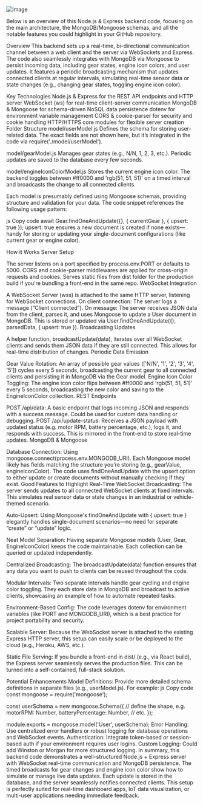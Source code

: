 ![image](https://github.com/user-attachments/assets/483ad951-32e0-4e12-a26f-3ef0ca625fc7)

Below is an overview of this Node.js & Express backend code, focusing on the main architecture, the MongoDB/Mongoose schemas, and all the notable features you could highlight in your GitHub repository.

Overview
This backend sets up a real-time, bi-directional communication channel between a web client and the server via WebSockets and Express. The code also seamlessly integrates with MongoDB via Mongoose to persist incoming data, including gear states, engine icon colors, and user updates. It features a periodic broadcasting mechanism that updates connected clients at regular intervals, simulating real-time sensor data or state changes (e.g., changing gear states, toggling engine icon color).

Key Technologies
Node.js & Express for the REST API endpoints and HTTP server
WebSocket (ws) for real-time client-server communication
MongoDB & Mongoose for schema-driven NoSQL data persistence
dotenv for environment variable management
CORS & cookie-parser for security and cookie handling
HTTP/HTTPS core modules for flexible server creation
Folder Structure
model/userModel.js
Defines the schema for storing user-related data. The exact fields are not shown here, but it’s integrated in the code via require('./model/userModel').

model/gearModel.js
Manages gear states (e.g., N/N, 1, 2, 3, etc.). Periodic updates are saved to the database every few seconds.

model/engineIconColorModel.js
Stores the current engine icon color. The backend toggles between #ff0000 and 'rgb(51, 51, 51)' on a timed interval and broadcasts the change to all connected clients.

Each model is presumably defined using Mongoose schemas, providing structure and validation for your data. The code snippet references the following usage pattern:

js
Copy code
await Gear.findOneAndUpdate({}, { currentGear }, { upsert: true });
upsert: true ensures a new document is created if none exists—handy for storing or updating your single-document configurations (like current gear or engine color).

How it Works
Server Setup

The server listens on a port specified by process.env.PORT or defaults to 5000.
CORS and cookie-parser middlewares are applied for cross-origin requests and cookies.
Serves static files from dist folder for the production build if you're bundling a front-end in the same repo.
WebSocket Integration

A WebSocket Server (wss) is attached to the same HTTP server, listening for WebSocket connections.
On client connection: The server logs a message (“Client connected”).
On message: The server receives JSON data from the client, parses it, and uses Mongoose to update a User document in MongoDB. This is stored or updated via User.findOneAndUpdate({}, parsedData, { upsert: true }).
Broadcasting Updates

A helper function, broadcastUpdate(data), iterates over all WebSocket clients and sends them JSON data if they are still connected. This allows for real-time distribution of changes.
Periodic Data Emission

Gear Value Rotation: An array of possible gear values (['N/N', '1', '2', '3', '4', '5']) cycles every 5 seconds, broadcasting the current gear to all connected clients and persisting it in MongoDB via the Gear model.
Engine Icon Color Toggling: The engine icon color flips between #ff0000 and 'rgb(51, 51, 51)' every 5 seconds, broadcasting the new color and saving to the EngineIconColor collection.
REST Endpoints

POST /api/data: A basic endpoint that logs incoming JSON and responds with a success message. Could be used for custom data handling or debugging.
POST /api/update-status: Receives a JSON payload with updated status (e.g. motor RPM, battery percentage, etc.), logs it, and responds with success. This is mirrored in the front-end to store real-time updates.
MongoDB & Mongoose

Database Connection: Using mongoose.connect(process.env.MONGODB_URI).
Each Mongoose model likely has fields matching the structure you’re storing (e.g., gearValue, engineIconColor).
The code uses findOneAndUpdate with the upsert option to either update or create documents without manually checking if they exist.
Good Features to Highlight
Real-Time WebSocket Broadcasting:
The server sends updates to all connected WebSocket clients at fixed intervals. This simulates real sensor data or state changes in an industrial or vehicle-themed scenario.

Auto-Upsert:
Using Mongoose's findOneAndUpdate with { upsert: true } elegantly handles single-document scenarios—no need for separate “create” or “update” logic.

Neat Model Separation:
Having separate Mongoose models (User, Gear, EngineIconColor) keeps the code maintainable. Each collection can be queried or updated independently.

Centralized Broadcasting:
The broadcastUpdate(data) function ensures that any data you want to push to clients can be reused throughout the code.

Modular Intervals:
Two separate intervals handle gear cycling and engine color toggling. They each store data in MongoDB and broadcast to active clients, showcasing an example of how to automate repeated tasks.

Environment-Based Config:
The code leverages dotenv for environment variables (like PORT and MONGODB_URI), which is a best practice for project portability and security.

Scalable Server:
Because the WebSocket server is attached to the existing Express HTTP server, this setup can easily scale or be deployed to the cloud (e.g., Heroku, AWS, etc.).

Static File Serving:
If you bundle a front-end in dist/ (e.g., via React build), the Express server seamlessly serves the production files. This can be turned into a self-contained, full-stack solution.

Potential Enhancements
Model Definitions: Provide more detailed schema definitions in separate files (e.g., userModel.js). For example:
js
Copy code
const mongoose = require('mongoose');

const userSchema = new mongoose.Schema({
    // define the shape, e.g.
    motorRPM: Number,
    batteryPercentage: Number,
    // etc.
});

module.exports = mongoose.model('User', userSchema);
Error Handling: Use centralized error handlers or robust logging for database operations and WebSocket events.
Authentication: Integrate token-based or session-based auth if your environment requires user logins.
Custom Logging: Could add Winston or Morgan for more structured logging.
In summary, this backend code demonstrates a well-structured Node.js + Express server with WebSocket real-time communication and MongoDB persistence. The timed broadcasts for gear changes and engine icon color show how to simulate or manage live data updates. Each update is stored in the database, and the server seamlessly notifies connected clients. This setup is perfectly suited for real-time dashboard apps, IoT data visualization, or multi-user applications needing immediate feedback.
